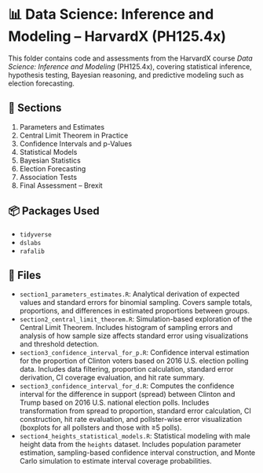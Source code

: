 # 📊 Data Science: Inference and Modeling – HarvardX (PH125.4x)

This folder contains code and assessments from the HarvardX course *Data Science: Inference and Modeling* (PH125.4x), covering statistical inference, hypothesis testing, Bayesian reasoning, and predictive modeling such as election forecasting.

## 📅 Sections

1. Parameters and Estimates  
2. Central Limit Theorem in Practice  
3. Confidence Intervals and p-Values  
4. Statistical Models  
5. Bayesian Statistics  
6. Election Forecasting  
7. Association Tests  
8. Final Assessment – Brexit

## 📦 Packages Used

- `tidyverse`
- `dslabs`
- `rafalib`

## 📁 Files

- `section1_parameters_estimates.R`: Analytical derivation of expected values and standard errors for binomial sampling. Covers sample totals, proportions, and differences in estimated proportions between groups.
- `section2_central_limit_theorem.R`: Simulation-based exploration of the Central Limit Theorem. Includes histogram of sampling errors and analysis of how sample size affects standard error using visualizations and threshold detection.
- `section3_confidence_interval_for_p.R`: Confidence interval estimation for the proportion of Clinton voters based on 2016 U.S. election polling data. Includes data filtering, proportion calculation, standard error derivation, CI coverage evaluation, and hit rate summary.
- `section3_confidence_interval_for_d.R`: Computes the confidence interval for the difference in support (spread) between Clinton and Trump based on 2016 U.S. national election polls. Includes transformation from spread to proportion, standard error calculation, CI construction, hit rate evaluation, and pollster-wise error visualization (boxplots for all pollsters and those with ≥5 polls).
- `section4_heights_statistical_models.R`: Statistical modeling with male height data from the `heights` dataset. Includes population parameter estimation, sampling-based confidence interval construction, and Monte Carlo simulation to estimate interval coverage probabilities.




